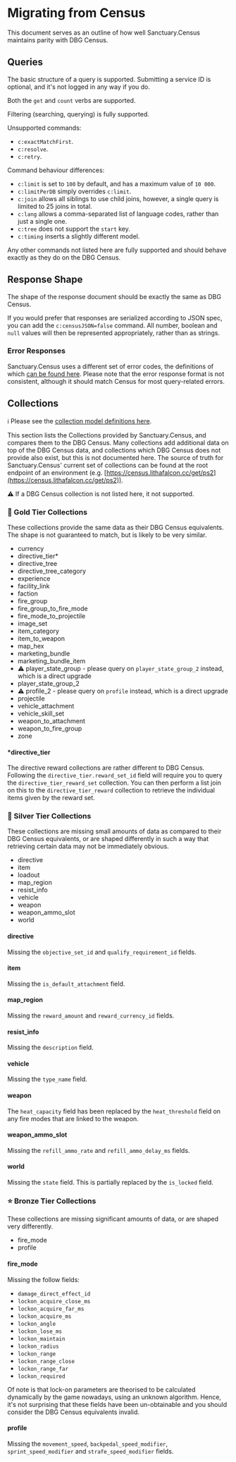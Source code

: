 # Migrating from Census

This document serves as an outline of how well Sanctuary.Census maintains parity with DBG Census.

## Queries

The basic structure of a query is supported. Submitting a service ID is optional, and it's not logged in any way if you do.

Both the `get` and `count` verbs are supported.

Filtering (searching, querying) is fully supported.

Unsupported commands:
- `c:exactMatchFirst`.
- `c:resolve`.
- `c:retry`.

Command behaviour differences:
- `c:limit` is set to `100` by default, and has a maximum value of `10 000`.
- `c:limitPerDB` simply overrides `c:limit`.
- `c:join` allows all siblings to use child joins, however, a single query is limited to 25 joins in total.
- `c:lang` allows a comma-separated list of language codes, rather than just a single one.
- `c:tree` does not support the `start` key.
- `c:timing` inserts a slightly different model.

Any other commands not listed here are fully supported and should behave exactly as they do on the DBG Census.

## Response Shape

The shape of the response document should be exactly the same as DBG Census.

If you would prefer that responses are serialized according to JSON spec, you can add the `c:censusJSON=false` command.
All number, boolean and `null` values will then be represented appropriately, rather than as strings.

### Error Responses

Sanctuary.Census uses a different set of error codes, the definitions of which [can be found here](../Sanctuary.Census.Api/Models/QueryErrorCode.cs).
Please note that the error response format is not consistent, although it should match Census for most query-related errors.

## Collections

ℹ Please see the [collection model definitions here](../Sanctuary.Census.Common/Objects/Collections).

This section lists the Collections provided by Sanctuary.Census, and compares them to the DBG Census.
Many collections add additional data on top of the DBG Census data, and collections which DBG Census does
not provide also exist, but this is not documented here. The source of truth for Sanctuary.Census'
current set of collections can be found at the root endpoint of an environment
(e.g. [https://census.lithafalcon.cc/get/ps2](https://census.lithafalcon.cc/get/ps2)).

⚠ If a DBG Census collection is not listed here, it not supported.

### 🌠 Gold Tier Collections

These collections provide the same data as their DBG Census equivalents. The shape is not guaranteed to match,
but is likely to be very similar.

- currency
- directive_tier*
- directive_tree
- directive_tree_category
- experience
- facility_link
- faction
- fire_group
- fire_group_to_fire_mode
- fire_mode_to_projectile
- image_set
- item_category
- item_to_weapon
- map_hex
- marketing_bundle
- marketing_bundle_item
- ⚠ player_state_group - please query on `player_state_group_2` instead, which is a direct upgrade
- player_state_group_2
- ⚠ profile_2 - please query on `profile` instead, which is a direct upgrade
- projectile
- vehicle_attachment
- vehicle_skill_set
- weapon_to_attachment
- weapon_to_fire_group
- zone

#### *directive_tier

The directive reward collections are rather different to DBG Census. Following the `directive_tier.reward_set_id` field
will require you to query the `directive_tier_reward_set` collection. You can then perform a list join on this to the
`directive_tier_reward` collection to retrieve the individual items given by the reward set.

### 🌟 Silver Tier Collections

These collections are missing small amounts of data as compared to their DBG Census equivalents, or are shaped differently
in such a way that retrieving certain data may not be immediately obvious.

- directive
- item
- loadout
- map_region
- resist_info
- vehicle
- weapon
- weapon_ammo_slot
- world

#### directive

Missing the `objective_set_id` and `qualify_requirement_id` fields.

#### item

Missing the `is_default_attachment` field.

#### map_region

Missing the `reward_amount` and `reward_currency_id` fields.

#### resist_info

Missing the `description` field.

#### vehicle

Missing the `type_name` field.

#### weapon

The `heat_capacity` field has been replaced by the `heat_threshold` field on any fire modes that
are linked to the weapon.

#### weapon_ammo_slot

Missing the `refill_ammo_rate` and `refill_ammo_delay_ms` fields.

#### world

Missing the `state` field. This is partially replaced by the `is_locked` field.

### ⭐ Bronze Tier Collections

These collections are missing significant amounts of data, or are shaped very differently.

- fire_mode
- profile

#### fire_mode

Missing the follow fields:
- `damage_direct_effect_id`
- `lockon_acquire_close_ms`
- `lockon_acquire_far_ms`
- `lockon_acquire_ms`
- `lockon_angle`
- `lockon_lose_ms`
- `lockon_maintain`
- `lockon_radius`
- `lockon_range`
- `lockon_range_close`
- `lockon_range_far`
- `lockon_required`

Of note is that lock-on parameters are theorised to be calculated dynamically by the game nowadays, using an unknown
algorithm. Hence, it's not surprising that these fields have been un-obtainable and you should consider the DBG Census
equivalents invalid.

#### profile

Missing the `movement_speed`, `backpedal_speed_modifier`, `sprint_speed_modifier` and `strafe_speed_modifier` fields.
